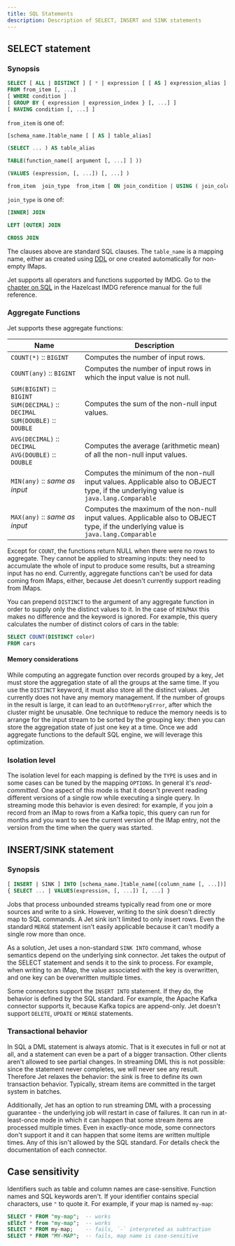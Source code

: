 ```yaml
---
title: SQL Statements
description: Description of SELECT, INSERT and SINK statements
---
```



## SELECT statement

### Synopsis

```sql
SELECT [ ALL | DISTINCT ] [ * | expression [ [ AS ] expression_alias ] [, ...] ]
FROM from_item [, ...]
[ WHERE condition ]
[ GROUP BY { expression | expression_index } [, ...] ]
[ HAVING condition [, ...] ]
```

`from_item` is one of:

```sql
[schema_name.]table_name [ [ AS ] table_alias]

(SELECT ... ) AS table_alias

TABLE(function_name([ argument [, ...] ] ))

(VALUES (expression, [, ...]) [, ...] )

from_item  join_type  from_item [ ON join_condition | USING ( join_column [, ...] ) ]
```

`join_type` is one of:

```sql
[INNER] JOIN

LEFT [OUTER] JOIN

CROSS JOIN
```

The clauses above are standard SQL clauses. The `table_name` is a
mapping name, either as created using [DDL](ddl.md) or one created
automatically for non-empty IMaps.

Jet supports all operators and functions supported by IMDG. Go to the
[chapter on SQL](https://docs.hazelcast.org/docs/{imdg-minor-version}/manual/html-single/index.html#sql)
in the Hazelcast IMDG reference manual for the full reference.

### Aggregate Functions

Jet supports these aggregate functions:

| Name<img width='350'/> | Description |
|--|--|
|`COUNT(*)` :: `BIGINT` | Computes the number of input rows. |
|`COUNT(any)` :: `BIGINT` | Computes the number of input rows in which the input value is not null. |
|`SUM(BIGINT)` :: `BIGINT`<br>`SUM(DECIMAL)` :: `DECIMAL`<br>`SUM(DOUBLE)` :: `DOUBLE` | Computes the sum of the non-null input values. |
|`AVG(DECIMAL)` :: `DECIMAL`<br>`AVG(DOUBLE)` :: `DOUBLE` | Computes the average (arithmetic mean) of all the non-null input values. |
|`MIN(any)` :: _same as input_ | Computes the minimum of the non-null input values. Applicable also to OBJECT type, if the underlying value is `java.lang.Comparable` |
|`MAX(any)` :: _same as input_ | Computes the maximum of the non-null input values. Applicable also to OBJECT type, if the underlying value is `java.lang.Comparable` |

Except for `COUNT`, the functions return NULL when there were no rows to
aggregate. They cannot be applied to streaming inputs: they need to
accumulate the whole of input to produce some results, but a streaming
input has no end. Currently, aggregate functions can't be used for data
coming from IMaps, either, because Jet doesn't currently support reading
from IMaps.

You can prepend `DISTINCT` to the argument of any aggregate function in
order to supply only the distinct values to it. In the case of
`MIN`/`MAX` this makes no difference and the keyword is ignored. For
example, this query calculates the number of distinct colors of cars in
the table:

```sql
SELECT COUNT(DISTINCT color)
FROM cars
```

#### Memory considerations

While computing an aggregate function over records grouped by a key, Jet
must store the aggregation state of all the groups at the same time. If
you use the `DISTINCT` keyword, it must also store all the distinct
values. Jet currently does not have any memory management. If the number
of groups in the result is large, it can lead to an `OutOfMemoryError`,
after which the cluster might be unusable. One technique to reduce the
memory needs is to arrange for the input stream to be sorted by the
grouping key: then you can store the aggregation state of just one key
at a time. Once we add aggregate functions to the default SQL engine, we
will leverage this optimization.

### Isolation level

The isolation level for each mapping is defined by the `TYPE` is uses
and in some cases can be tuned by the mapping `OPTIONS`. In general it's
_read-committed_. One aspect of this mode is that it doesn't prevent
reading different versions of a single row while executing a single
query. In streaming mode this behavior is even desired: for example, if
you join a record from an IMap to rows from a Kafka topic, this query
can run for months and you want to see the current version of the IMap
entry, not the version from the time when the query was started.

## INSERT/SINK statement

### Synopsis

```sql
[ INSERT | SINK ] INTO [schema_name.]table_name[(column_name [, ...])]
{ SELECT ... | VALUES(expression, [, ...]) [, ...] }
```

Jobs that process unbounded streams typically read from one or more
sources and write to a sink. However, writing to the sink doesn't
directly map to SQL commands. A Jet sink isn't limited to only insert
rows. Even the standard `MERGE` statement isn't easily applicable
because it can't modify a single row more than once.

As a solution, Jet uses a non-standard `SINK INTO` command, whose
semantics depend on the underlying sink connector. Jet takes the output
of the SELECT statement and sends it to the sink to process. For
example, when writing to an IMap, the value associated with the key is
overwritten, and one key can be overwritten multiple times.

Some connectors support the `INSERT INTO` statement. If they do, the
behavior is defined by the SQL standard. For example, the Apache Kafka
connector supports it, because Kafka topics are append-only. Jet doesn't
support `DELETE`, `UPDATE` or `MERGE` statements.

### Transactional behavior

In SQL a DML statement is always atomic. That is it executes in full or
not at all, and a statement can even be a part of a bigger transaction.
Other clients aren't allowed to see partial changes. In streaming DML
this is not possible: since the statement never completes, we will never
see any result. Therefore Jet relaxes the behavior: the sink is free to
define its own transaction behavior. Typically, stream items are
committed in the target system in batches.

Additionally, Jet has an option to run streaming DML with a processing
guarantee - the underlying job will restart in case of failures. It can
run in at-least-once mode in which it can happen that some stream items
are processed multiple times. Even in exactly-once mode, some connectors
don't support it and it can happen that some items are written multiple
times. Any of this isn't allowed by the SQL standard. For details check
the documentation of each connector.

## Case sensitivity

Identifiers such as table and column names are case-sensitive. Function
names and SQL keywords aren't. If your identifier contains special
characters, use `"` to quote it. For example, if your map is named
`my-map`:

```sql
SELECT * FROM "my-map";  -- works
sElEcT * from "my-map";  -- works
SELECT * FROM my-map;    -- fails, `-` interpreted as subtraction
SELECT * FROM "MY-MAP";  -- fails, map name is case-sensitive
```
